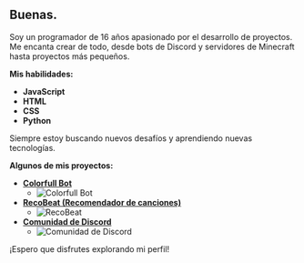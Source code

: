 ## Buenas.

Soy un programador de 16 años apasionado por el desarrollo de proyectos. Me encanta crear de todo, desde bots de Discord y servidores de Minecraft hasta proyectos más pequeños. 

**Mis habilidades:**

* **JavaScript**
* **HTML**
* **CSS**
* **Python**

Siempre estoy buscando nuevos desafíos y aprendiendo nuevas tecnologías.

**Algunos de mis proyectos:**

* **[Colorfull Bot](https://colorfull.help)**
    * ![Colorfull Bot](https://cdn.colorfull.help/colorfull.png)
* **[RecoBeat (Recomendador de canciones)](https://recobeat.nysr.host)**
    * ![RecoBeat](https://cdn.colorfull.help/Recobeat.png)
* **[Comunidad de Discord](https://discord.gg/negrolandia)**
    * ![Comunidad de Discord](https://statics.memondo.com/p/s1/crs/2023/12/CR_1299626_b48482fbd5df4dc29c142f4f3507e4fd_bienvenidos_thumb_fb.jpg?cb=7330862)


¡Espero que disfrutes explorando mi perfil! 
